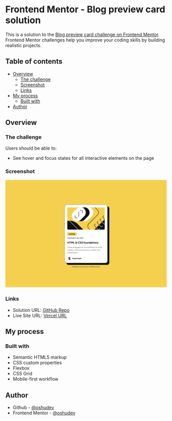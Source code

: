 # Frontend Mentor - Blog preview card solution

This is a solution to the [Blog preview card challenge on Frontend Mentor](https://www.frontendmentor.io/challenges/blog-preview-card-ckPaj01IcS). Frontend Mentor challenges help you improve your coding skills by building realistic projects.

## Table of contents

-   [Overview](#overview)
    -   [The challenge](#the-challenge)
    -   [Screenshot](#screenshot)
    -   [Links](#links)
-   [My process](#my-process)
    -   [Built with](#built-with)
-   [Author](#author)

## Overview

### The challenge

Users should be able to:

-   See hover and focus states for all interactive elements on the page

### Screenshot

![](./screenshot.png)

### Links

-   Solution URL: [GitHub Repo](https://github.com/oshudev/blog-preview-card)
-   Live Site URL: [Vercel URL](https://blog-preview-card-seven-gamma.vercel.app/)

## My process

### Built with

-   Semantic HTML5 markup
-   CSS custom properties
-   Flexbox
-   CSS Grid
-   Mobile-first workflow

## Author

-   Github - [@oshudev](https://github.com/oshudev)
-   Frontend Mentor - [@oshudev](https://www.frontendmentor.io/profile/oshudev)
